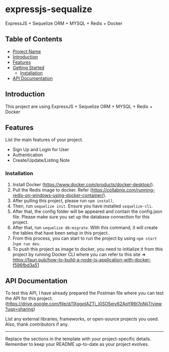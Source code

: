 # expressjs-sequalize

ExpressJS + Sequelize ORM + MYSQL + Redis + Docker

## Table of Contents

- [Project Name](#project-name)
- [Introduction](#introduction)
- [Features](#features)
- [Getting Started](#getting-started)
  - [Installation](#installation)
- [API Documentation](#api-documentation)


## Introduction

This project are using ExpressJS + Sequelize ORM + MYSQL + Redis + Docker          

## Features

List the main features of your project.

- Sign Up and Login for User
- Authentication
- Create/Update/Listing Note




### Installation

1. Install Docker (https://www.docker.com/products/docker-desktop/).
2. Pull the Redis image to docker. Refer (https://collabnix.com/running-redis-on-windows-using-docker-container/).
3. After pulling this project, please run `npm install`.
4. Then, run `sequelize init`. Ensure you have installed `sequelize-cli`.
5. After that, the config folder will be appeared and contain the config.json file. Please make sure you set up the database connection for this project.
6. After that, run `sequelize db:migrate`. With this command, it will create the tables that have been setup in this project.
7. From this process, you can start to run the project by using `npm start `/`npm run dev`.
8. To push this project as image to docker, you need to initialize it from this project by running Docker CLI where you can refer to this site => https://faun.pub/how-to-build-a-node-js-application-with-docker-f596fbd3a51


## API Documentation

To test this API, I have already prepared the Postman file where you can test the API for this project. (https://drive.google.com/file/d/1XggotAZTj_j0SO5eiy62ApYR6t7pNij7/view?usp=sharing)



List any external libraries, frameworks, or open-source projects you used. Also, thank contributors if any.

---
Replace the sections in the template with your project-specific details. Remember to keep your README up-to-date as your project evolves.
